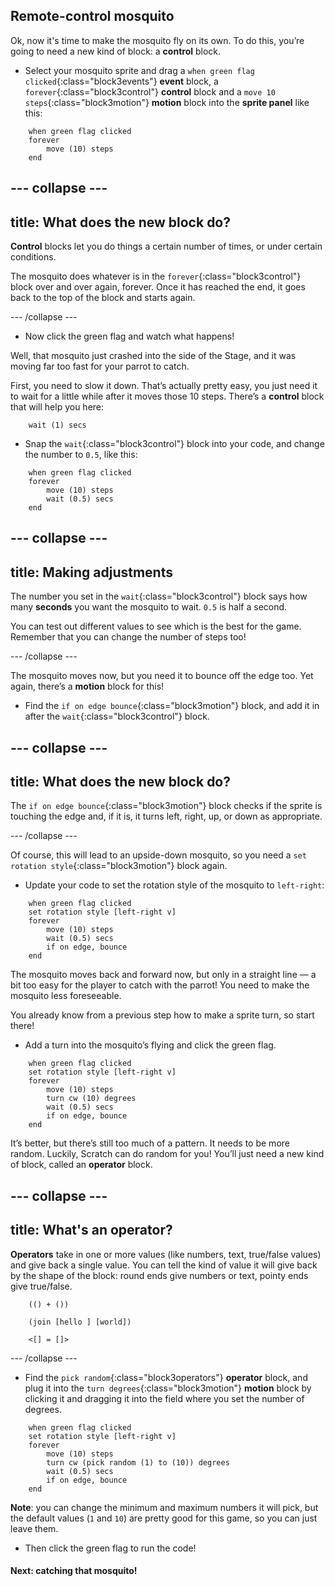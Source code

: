 ## Remote-control mosquito

Ok, now it's time to make the mosquito fly on its own. To do this, you’re going to need a new kind of block: a **control** block. 

+ Select your mosquito sprite and drag a `when green flag clicked`{:class="block3events"} **event** block, a `forever`{:class="block3control"} **control** block and a `move 10 steps`{:class="block3motion"} **motion** block into the **sprite panel** like this: 

```blocks3
    when green flag clicked
    forever
        move (10) steps
    end
```

--- collapse ---
---
title: What does the new block do?
---

**Control** blocks let you do things a certain number of times, or under certain conditions.

The mosquito does whatever is in the `forever`{:class="block3control"} block over and over again, forever. Once it has reached the end, it goes back to the top of the block and starts again. 

--- /collapse ---

+ Now click the green flag and watch what happens!

Well, that mosquito just crashed into the side of the Stage, and it was moving far too fast for your parrot to catch. 

First, you need to slow it down. That’s actually pretty easy, you just need it to wait for a little while after it moves those 10 steps. There’s a **control** block that will help you here: 

```blocks3
    wait (1) secs
```

+ Snap the `wait`{:class="block3control"} block into your code, and change the number to `0.5`, like this:


```blocks3
    when green flag clicked
    forever
        move (10) steps
        wait (0.5) secs
    end
```


--- collapse ---
---
title: Making adjustments
---

The number you set in the `wait`{:class="block3control"} block says how many **seconds** you want the mosquito to wait. `0.5` is half a second. 

You can test out different values to see which is the best for the game. Remember that you can change the number of steps too! 

--- /collapse ---

The mosquito moves now, but you need it to bounce off the edge too. Yet again, there’s a **motion** block for this! 

+ Find the `if on edge bounce`{:class="block3motion"} block, and add it in after the `wait`{:class="block3control"} block.

--- collapse ---
---
title: What does the new block do?
---

The `if on edge bounce`{:class="block3motion"} block checks if the sprite is touching the edge and, if it is, it turns left, right, up, or down as appropriate. 

--- /collapse ---

Of course, this will lead to an upside-down mosquito, so you need a `set rotation style`{:class="block3motion"} block again. 

+ Update your code to set the rotation style of the mosquito to `left-right`:

```blocks3
    when green flag clicked
    set rotation style [left-right v]
    forever
        move (10) steps
        wait (0.5) secs
        if on edge, bounce
    end
```

The mosquito moves back and forward now, but only in a straight line — a bit too easy for the player to catch with the parrot! You need to make the mosquito less foreseeable.

You already know from a previous step how to make a sprite turn, so start there! 

+ Add a turn into the mosquito’s flying and click the green flag. 

```blocks3
    when green flag clicked
    set rotation style [left-right v]
    forever
        move (10) steps
        turn cw (10) degrees
        wait (0.5) secs
        if on edge, bounce
    end
```

It’s better, but there’s still too much of a pattern. It needs to be more random. Luckily, Scratch can do random for you! You’ll just need a new kind of block, called an **operator** block.

--- collapse ---
---
title: What's an operator?
---

**Operators** take in one or more values (like numbers, text, true/false values) and give back a single value. You can tell the kind of value it will give back by the shape of the block: round ends give numbers or text, pointy ends give true/false. 

```blocks3
    (() + ())

    (join [hello ] [world])

    <[] = []>
```

--- /collapse ---

+ Find the `pick random`{:class="block3operators"} **operator** block, and plug it into the `turn degrees`{:class="block3motion"} **motion** block by clicking it and dragging it into the field where you set the number of degrees. 

```blocks3
    when green flag clicked
    set rotation style [left-right v]
    forever 
        move (10) steps
        turn cw (pick random (1) to (10)) degrees
        wait (0.5) secs
        if on edge, bounce
    end
```

**Note**: you can change the minimum and maximum numbers it will pick, but the default values (`1` and `10`) are pretty good for this game, so you can just leave them.

+ Then click the green flag to run the code!
 
#### Next: catching that mosquito!

